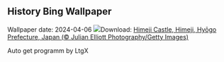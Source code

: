 ## History Bing Wallpaper
Wallpaper date: 2024-04-06
![](https://www.bing.com/th?id=OHR.JapanHimeji_EN-IN7756531371_UHD.jpg&w=1000)Download: [Himeji Castle, Himeji, Hyōgo Prefecture, Japan (© Julian Elliott Photography/Getty Images)](https://www.bing.com/th?id=OHR.JapanHimeji_EN-IN7756531371_UHD.jpg)

Auto get programm by LtgX
